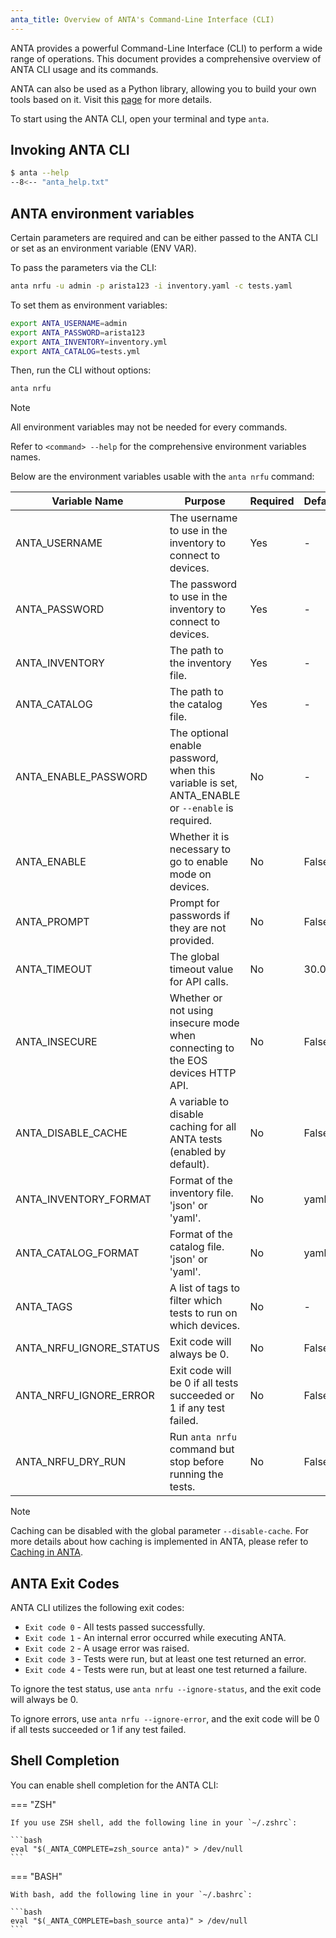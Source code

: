 ```yaml
---
anta_title: Overview of ANTA's Command-Line Interface (CLI)
---
```

<!--
  ~ Copyright (c) 2023-2025 Arista Networks, Inc.
  ~ Use of this source code is governed by the Apache License 2.0
  ~ that can be found in the LICENSE file.
  -->

ANTA provides a powerful Command-Line Interface (CLI) to perform a wide range of operations. This document provides a comprehensive overview of ANTA CLI usage and its commands.

ANTA can also be used as a Python library, allowing you to build your own tools based on it. Visit this [page](../advanced_usages/as-python-lib.md) for more details.

To start using the ANTA CLI, open your terminal and type `anta`.

## Invoking ANTA CLI

```bash
$ anta --help
--8<-- "anta_help.txt"
```

## ANTA environment variables

Certain parameters are required and can be either passed to the ANTA CLI or set as an environment variable (ENV VAR).

To pass the parameters via the CLI:

```bash
anta nrfu -u admin -p arista123 -i inventory.yaml -c tests.yaml
```

To set them as environment variables:

```bash
export ANTA_USERNAME=admin
export ANTA_PASSWORD=arista123
export ANTA_INVENTORY=inventory.yml
export ANTA_CATALOG=tests.yml
```

Then, run the CLI without options:

```bash
anta nrfu
```

> [!NOTE]
> All environment variables may not be needed for every commands.
>
> Refer to `<command> --help` for the comprehensive environment variables names.

Below are the environment variables usable with the `anta nrfu` command:

| Variable Name | Purpose | Required | Default |
| ------------- | ------- |----------| ------- |
| ANTA_USERNAME | The username to use in the inventory to connect to devices. |  Yes  | - |
| ANTA_PASSWORD | The password to use in the inventory to connect to devices. |  Yes  | - |
| ANTA_INVENTORY | The path to the inventory file. |  Yes  | - |
| ANTA_CATALOG | The path to the catalog file. |  Yes  | - |
| ANTA_ENABLE_PASSWORD | The optional enable password, when this variable is set, ANTA_ENABLE or `--enable` is required. |  No  | - |
| ANTA_ENABLE | Whether it is necessary to go to enable mode on devices. |  No  | False |
| ANTA_PROMPT | Prompt for passwords if they are not provided. |  No  | False |
| ANTA_TIMEOUT | The global timeout value for API calls. |  No  | 30.0 |
| ANTA_INSECURE | Whether or not using insecure mode when connecting to the EOS devices HTTP API. |  No  | False |
| ANTA_DISABLE_CACHE | A variable to disable caching for all ANTA tests (enabled by default). |  No  | False |
| ANTA_INVENTORY_FORMAT | Format of the inventory file. 'json' or 'yaml'. |  No  | yaml |
| ANTA_CATALOG_FORMAT | Format of the catalog file. 'json' or 'yaml'. |  No  | yaml |
| ANTA_TAGS | A list of tags to filter which tests to run on which devices. |  No  | - |
| ANTA_NRFU_IGNORE_STATUS | Exit code will always be 0. |  No  | False |
| ANTA_NRFU_IGNORE_ERROR | Exit code will be 0 if all tests succeeded or 1 if any test failed. |  No  | False |
| ANTA_NRFU_DRY_RUN | Run `anta nrfu` command but stop before running the tests. |  No  | False |

> [!NOTE]
> Caching can be disabled with the global parameter `--disable-cache`. For more details about how caching is implemented in ANTA, please refer to [Caching in ANTA](../advanced_usages/caching.md).

## ANTA Exit Codes

ANTA CLI utilizes the following exit codes:

- `Exit code 0` - All tests passed successfully.
- `Exit code 1` - An internal error occurred while executing ANTA.
- `Exit code 2` - A usage error was raised.
- `Exit code 3` - Tests were run, but at least one test returned an error.
- `Exit code 4` - Tests were run, but at least one test returned a failure.

To ignore the test status, use `anta nrfu --ignore-status`, and the exit code will always be 0.

To ignore errors, use `anta nrfu --ignore-error`, and the exit code will be 0 if all tests succeeded or 1 if any test failed.

## Shell Completion

You can enable shell completion for the ANTA CLI:

=== "ZSH"

    If you use ZSH shell, add the following line in your `~/.zshrc`:

    ```bash
    eval "$(_ANTA_COMPLETE=zsh_source anta)" > /dev/null
    ```

=== "BASH"

    With bash, add the following line in your `~/.bashrc`:

    ```bash
    eval "$(_ANTA_COMPLETE=bash_source anta)" > /dev/null
    ```
